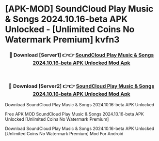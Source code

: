 # [APK-MOD] SoundCloud  Play Music & Songs 2024.10.16-beta APK Unlocked - [Unlimited Coins No Watermark Premium] kvfn3



<div align="center">
<h3>🔴 Download [Server1] 👉👉 <a href="https://momento.my/?title=SoundCloud__Play_Music_&_Songs_2024.10.16-beta_APK_Unlocked">SoundCloud  Play Music & Songs 2024.10.16-beta APK Unlocked Mod Apk</a></h3><br>

<h3>🔴 Download [Server2] 👉👉 <a href="https://momento.my/?title=SoundCloud__Play_Music_&_Songs_2024.10.16-beta_APK_Unlocked">SoundCloud  Play Music & Songs 2024.10.16-beta APK Unlocked Mod Apk</a></h3>
</div>



Download SoundCloud  Play Music & Songs 2024.10.16-beta APK Unlocked 

Free APK MOD SoundCloud  Play Music & Songs 2024.10.16-beta APK Unlocked [Unlimited Coins No Watermark Premium]

Download SoundCloud  Play Music & Songs 2024.10.16-beta APK Unlocked [Unlimited Coins No Watermark Premium] Mod For Android
